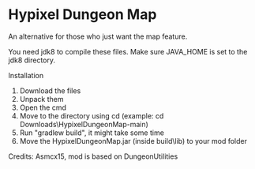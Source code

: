 # Hypixel Dungeon Map

An alternative for those who just want the map feature.

You need jdk8 to compile these files. Make sure JAVA_HOME is set to the jdk8 directory.

Installation
1. Download the files
2. Unpack them
3. Open the cmd
4. Move to the directory using cd (example: cd Downloads\HypixelDungeonMap-main)
5. Run "gradlew build", it might take some time
6. Move the HypixelDungeonMap.jar (inside build\lib) to your mod folder

Credits: Asmcx15, mod is based on DungeonUtilities
